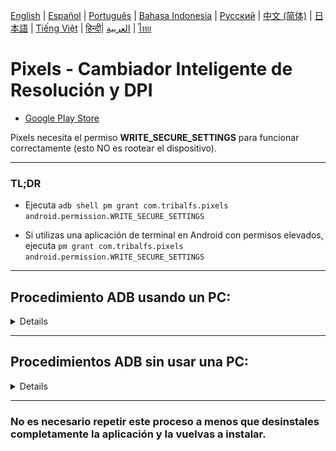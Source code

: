 [English](../../README.md) | <u>[Español](README.md)</u>
| [Português](../pt/README.md) | [Bahasa Indonesia](../in/README.md)
| [Русский](../ru/README.md) | [中文 (简体)](../zh-rCN/README.md)
| [日本語](../ja-rJP/README.md) | [Tiếng Việt](../vi/README.md)
| [हिन्दी](../hi/README.md)| [العربية](../ar/README.md) | [ไทย](../th/README.md)

# Pixels - Cambiador Inteligente de Resolución y DPI

* [Google Play Store](https://play.google.com/store/apps/details?id=com.tribalfs.pixels)

Pixels necesita el permiso **WRITE_SECURE_SETTINGS** para funcionar correctamente (esto NO es
rootear el dispositivo).

----------------------

### TL;DR

* Ejecuta `adb shell pm grant com.tribalfs.pixels android.permission.WRITE_SECURE_SETTINGS`

* Si utilizas una aplicación de terminal en Android con permisos elevados,
  ejecuta `pm grant com.tribalfs.pixels android.permission.WRITE_SECURE_SETTINGS`

----------------------

Procedimiento ADB usando un PC:
----------------------

<details>

### 1. Activa el modo desarrollador en la configuración del teléfono

<details>

* Ve a _Ajustes_ > _Acerca del teléfono_ > _Información de software_ y toca _Número de compilación_
  sucesivamente siete (7) veces para habilitar las opciones de desarrollador.

  <img src="res/about_phone.jpg" width=320 height=640 alt="about phone">

</details>

### 2. Habilita la _Depuración por USB_

<details>

* Ve a _Ajustes_ > _Opciones de desarrollador_ (o _Ajustes_ > _Sistema_ > _Opciones de
  desarrollador_ en
  versiones antiguas de Android),
  desplázate hacia abajo y activa la opción _Depuración por USB_.

  <img src="res/usb_debugging.jpg" width=320 height=640 alt="usb_debugging">)

#### Notas para algunos dispositivos como MIUI:

* Activa también la opción _Depuración por USB para configuraciones de seguridad_ si aparece en las
  opciones de desarrollador.

* Activa la opción _Desactivar supervisión de permisos_ si está disponible. Se requiere reiniciar el
  dispositivo.

</details>

### 3. Descarga ADB en tu ordenador

<details>

* Descarga ADB (platform-tools) en tu computadora:
  para [Windows](https://dl.google.com/android/repository/platform-tools-latest-windows.zip)
  | para [Mac](https://dl.google.com/android/repository/platform-tools-latest-darwin.zip)
  | para [Linux](https://dl.google.com/android/repository/platform-tools-latest-linux.zip)

* Extrae el archivo ZIP descargado.

</details>

### 4. Navega dentro de la carpeta

`platform-tools` que extrajiste en el Explorador de Windows o Finder (macOS)

### 5. Abre la interfaz de línea de comandos

<details>

#### En Windows: Abre CMD

* Escribe `cmd` en la barra de direcciones y presiona Enter. Esto abrirá el símbolo del sistema.

  ![opening_cmd](res/opening_cmd.png)

#### En macOS: Abre la Terminal

* Busca `Terminal` desde Launchpad y ábrela.

* Ejecuta `sudo -s` e introduce tu contraseña de usuario. **La terminal no mostrará los caracteres
  mientras escribes.**

* Ejecuta `export PATH=.:$PATH`

**Sin esto, obtendrás errores como `adb: command not found` errors.**

</details>

### 6. Conecta tu teléfono al ordenador

<details>

* Tu teléfono mostrará el mensaje _Permitir depuración por USB_ si es la primera vez que lo
  conectas.
  Toca _Permitir_.

* Puedes marcar la casilla _Permitir siempre desde este ordenador_ (revisa la nota al final de este
  tutorial sobre mantener activada la depuración USB).

<img src="res/usb_debugging_prompt.jpg" width=320 height=640 alt="adb prompt">

* Comprueba la conexión introduciendo el siguiente comando y presionando Enter. Debería mostrar el
  ID de tu dispositivo si la conexión fue exitosa.

> ```adb devices```

![6](res/adb_devices.png)

#### En macOS:  ```./adb devices ```

* Si tu dispositivo no logra conectarse, prueba con otro puerto USB o cable de datos diferente.
  Si aún así no conecta, puede que tu ordenador no tenga instalados los controladores USB del
  dispositivo.
  Consulta (aquí para descargar los controladores
  OEM)[https://developer.android.com/studio/run/oem-usb#Drivers].
  Una vez instalados, reinicia tu PC y repite el paso 6.

</details>

### 7. Otorgar el permiso WRITE_SECURE_SETTINGS a Pixels

<details>

* Una vez conectado correctamente, introduce el siguiente comando y presiona Enter.
  Puedes copiar y pegar el comando. Si se ejecuta correctamente, no mostrará ningún mensaje.

> ```adb shell pm grant com.tribalfs.pixels android.permission.WRITE_SECURE_SETTINGS```

* Si aparece el error `adb.exe: more than one device/emulator...`, ejecuta en su lugar:

>
```adb -s [ID del dispositivo mostrado en el paso 6] shell pm grant com.tribalfs.pixels android.permission.WRITE_SECURE_SETTINGS```

![6](res/write_secure_settings.png)

#### En macOS:

```./adb shell pm grant com.tribalfs.pixels android.permission.WRITE_SECURE_SETTINGS ```

#### Nota para MIUI, OnePlus y algunos otros dispositivos

Si obtienes el error `java.lang.SecurityException: grantRuntimePermission`, sigue estos pasos:

1. Ve a Ajustes > Opciones de desarrollador (o Ajustes > Sistema > Opciones de desarrollador)
2. Activa Depuración USB (Configuraciones de seguridad)
3. Si aparece algún diálogo de advertencia, sigue sus instrucciones.
4. Reinicia tu dispositivo y repite los pasos de la sección 7.

**¡Eso es todo!**

</details>

#### Ahora puedes desactivar la depuración USB

* **Importante**: Mantén la depuración USB activada si planeas probar resoluciones de pantalla poco
  comunes
  que puedan causar fallos del sistema. En el paso 6 debe estar marcada la opción Permitir siempre
  desde este ordenador.
  Comandos ADB para restablecer la resolución:
  `adb shell wm size reset`
  y
  `adb shell wm density reset`.

* Si no necesitas la depuración USB, puedes desactivarla para evitar posibles accesos no deseados:
  Ajustes > Opciones de desarrollador > Desactiva la opción Depuración USB.

[GUÍA EN VIDEO](https://youtu.be/hKxc8wqanxA)

</details>

----------------------
Procedimientos ADB sin usar una PC:
----------------------
<details>

### Opción 1: Puedes instalar [Shizuku](https://play.google.com/store/apps/details?id=moe.shizuku.privileged.api)

y activarlo siguiendo la guía proporcionada. Luego, vuelve a la aplicación _Pixels_ para otorgarle
permisos
aplicando una resolución.

### Opción 2: Puedes instalar [LADB](https://github.com/tribalfs/LADB/releases)

y seguir su guía de configuración, luego ejecutar el siguiente comando:

`pm grant com.tribalfs.pixels android.permission.WRITE_SECURE_SETTINGS`

**Nota:** Esto requiere conectarse a una red Wi-Fi.  
Si aparece un error `java.lang.SecurityException`, revisa las notas del paso 2 anterior.  
**Importante:** A veces, **LADB** necesita varios intentos para funcionar y puede que no funcione en
todos los dispositivos.
[VIDEO DEMOSTRATIVO](https://youtu.be/gdPHB9ru238)

</details>



----------------------

### No es necesario repetir este proceso a menos que desinstales completamente la aplicación y la vuelvas a instalar.
